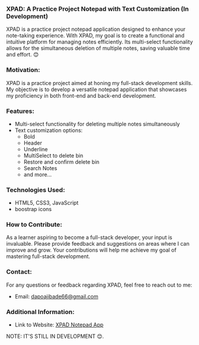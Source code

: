 ### XPAD: A Practice Project Notepad with Text Customization (In Development)

XPAD is a practice project notepad application designed to enhance your note-taking experience. With XPAD, my goal is to create a functional and intuitive platform for managing notes efficiently. Its multi-select functionality allows for the simultaneous deletion of multiple notes, saving valuable time and effort. 😊

### Motivation:
XPAD is a practice project aimed at honing my full-stack development skills. My objective is to develop a versatile notepad application that showcases my proficiency in both front-end and back-end development.

### Features:
- Multi-select functionality for deleting multiple notes simultaneously
- Text customization options:
  - Bold
  - Header
  - Underline
  - MultiSelect to delete bin
  - Restore and confirm delete bin
  - Search Notes
  - and more...

### Technologies Used:
- HTML5, CSS3, JavaScript
- boostrap icons

### How to Contribute:
As a learner aspiring to become a full-stack developer, your input is invaluable. Please provide feedback and suggestions on areas where I can improve and grow. Your contributions will help me achieve my goal of mastering full-stack development.

### Contact:
For any questions or feedback regarding XPAD, feel free to reach out to me:
- Email: [dapoajibade66@gmail.com](mailto:dapoajibade66@gmail.com)

### Additional Information:
- Link to Website: [XPAD Notepad App](https://adamson123.github.io/Notepad-App/)

NOTE: IT'S STILL IN DEVELOPMENT 😊.
